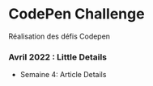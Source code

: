 # CodePen Challenge
Réalisation des défis Codepen

### Avril 2022 : Little Details
- Semaine 4: Article Details